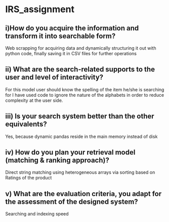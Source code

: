 # IRS_assignment
## i)How do you acquire the information and transform it into searchable form?
 Web scrapping for acquiring data and dynamically structuring it out with python code, finally saving it in CSV files for further operations
## ii)  What are the search-related supports to the user and level of interactivity?
 For this model user should know the spelling of the item he/she is searching for I have used code to ignore the nature of the alphabets in order to reduce complexity at the user side.

## iii)  Is your search system better than the other equivalents?
 Yes, because dynamic pandas reside in the main memory instead of disk 
## iv)  How do you plan your retrieval model (matching & ranking approach)?
 Direct string matching using heterogeneous arrays via sorting based on Ratings of the product
## v) What are the evaluation criteria, you adapt for the assessment of the designed system?
 Searching and indexing speed           





